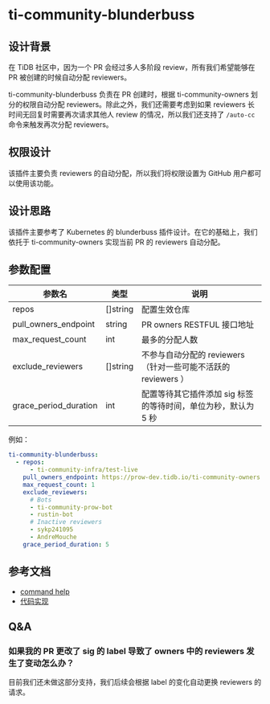 # ti-community-blunderbuss

## 设计背景

在 TiDB 社区中，因为一个 PR 会经过多人多阶段 review，所有我们希望能够在 PR 被创建的时候自动分配 reviewers。

ti-community-blunderbuss 负责在 PR 创建时，根据 ti-community-owners 划分的权限自动分配 reviewers。除此之外，我们还需要考虑到如果 reviewers 长时间无回复时需要再次请求其他人 review  的情况，所以我们还支持了 `/auto-cc` 命令来触发再次分配 reviewers。

## 权限设计

该插件主要负责 reviewers 的自动分配，所以我们将权限设置为 GitHub 用户都可以使用该功能。

## 设计思路

该插件主要参考了 Kubernetes 的 blunderbuss 插件设计。在它的基础上，我们依托于 ti-community-owners 实现当前 PR 的 reviewers 自动分配。

## 参数配置

| 参数名               | 类型     | 说明                                                        |
| -------------------- | -------- | ----------------------------------------------------------- |
| repos                | []string | 配置生效仓库                                                |
| pull_owners_endpoint | string   | PR owners RESTFUL 接口地址                                  |
| max_request_count    | int      | 最多的分配人数                                              |
| exclude_reviewers    | []string | 不参与自动分配的 reviewers（针对一些可能不活跃的 reviewers ）   |
| grace_period_duration| int      | 配置等待其它插件添加 sig 标签的等待时间，单位为秒，默认为 5 秒    |

例如：

```yml
ti-community-blunderbuss:
  - repos:
      - ti-community-infra/test-live
    pull_owners_endpoint: https://prow-dev.tidb.io/ti-community-owners
    max_request_count: 1
    exclude_reviewers:
      # Bots
      - ti-community-prow-bot
      - rustin-bot
      # Inactive reviewers
      - sykp241095
      - AndreMouche
    grace_period_duration: 5
```

## 参考文档

- [command help](https://prow.tidb.io/command-help?repo=ti-community-infra%2Fconfigs#auto_cc)
- [代码实现](https://github.com/ti-community-infra/ti-community-prow/tree/master/internal/pkg/externalplugins/blunderbuss)

## Q&A

### 如果我的 PR 更改了 sig 的 label 导致了 owners 中的 reviewers 发生了变动怎么办？

目前我们还未做这部分支持，我们后续会根据 label 的变化自动更换 reviewers 的请求。
